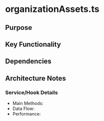 # organizationAssets.ts

## Purpose

## Key Functionality

## Dependencies

## Architecture Notes

### Service/Hook Details
- Main Methods: 
- Data Flow: 
- Performance: 
